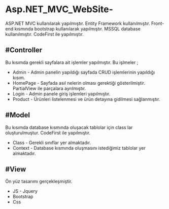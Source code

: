 # Asp.NET_MVC_WebSite-


ASP.NET MVC kullanılarak yapılmıştır. Entity Framework kullanılmıştır. 
Front-end kısmında bootstrap kullanılarak yapılmıştır. 
MSSQL database kullanılmıştır. CodeFirst ile yapılmıştır.

#Controller
---------------------
Bu kısımda gerekli sayfalara ait işlemler yapılmıştır. Bu işlmeler ;

- Admin - Admin panelin yapıldığı sayfada CRUD işlemlerinin yapıldığı kısım.
- HomePage - Sayfada asıl nelerin olması gerektiği gösterilmiştir. PartialView ile parçalara ayrılmıştır.
- Login - Admin panele giriş işlemleri yapılmıştır.
- Product - Ürünleri listelenmesi ve ürün detayına gidilmesi sağlanmıştır.

#Model
--------------------

Bu kısımda database kısmında oluşacak tablolar için class lar oluşturulmuştur. CodeFirst ile yapılmıştır.

- Class - Gerekli sınıflar yer almaktadır.
- Context - Database kısmında oluşmasını istediğimiz tablolar yer almaktadır.

#View
--------------------

Ön yüz tasarımı gerçekleşmiştir. 
- JS - Jquery
- Bootstrap
- Css
